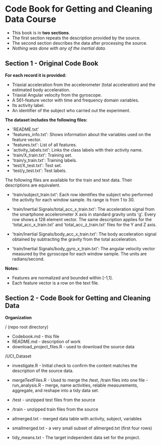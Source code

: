 Code Book for Getting and Cleaning Data Course
==============================================
- This book is in **two sections**. 
- The first section repeats the description provided by the source.
- The second section describes the data after processing the source. 
- *Nothing was done with any of the inertial data.*


Section 1 - Original Code Book
------------------------------
**For each record it is provided:**

- Triaxial acceleration from the accelerometer (total acceleration) and the estimated body acceleration.
- Triaxial Angular velocity from the gyroscope. 
- A 561-feature vector with time and frequency domain variables. 
- Its activity label. 
- An identifier of the subject who carried out the experiment.

**The dataset includes the following files:**
- 'README.txt'
- 'features_info.txt': Shows information about the variables used on the feature vector.
- 'features.txt': List of all features.
- 'activity_labels.txt': Links the class labels with their activity name.
- 'train/X_train.txt': Training set.
- 'train/y_train.txt': Training labels.
- 'test/X_test.txt': Test set.
- 'test/y_test.txt': Test labels.

The following files are available for the train and test data. Their descriptions are equivalent. 

- 'train/subject_train.txt': Each row identifies the subject who performed the activity for each window sample. Its range is from 1 to 30. 

- 'train/Inertial Signals/total_acc_x_train.txt': The acceleration signal from the smartphone accelerometer X axis in standard gravity units 'g'. Every row shows a 128 element vector. The same description applies for the 'total_acc_x_train.txt' and 'total_acc_z_train.txt' files for the Y and Z axis. 

- 'train/Inertial Signals/body_acc_x_train.txt': The body acceleration signal obtained by subtracting the gravity from the total acceleration. 

- 'train/Inertial Signals/body_gyro_x_train.txt': The angular velocity vector measured by the gyroscope for each window sample. The units are radians/second. 

**Notes:** 
- Features are normalized and bounded within [-1,1].
- Each feature vector is a row on the text file.



Section 2 - Code Book for Getting and Cleaning Data
---------------------------------------------------
**Organization** 

/ (repo root directory)
- Codebook.md - this file
- README.md - description of work
- download_project_files.R - used to download the source data


/UCI_Dataset
- investigate.R - Initial check to confirm the content matches the description of the source data.
- mergeTextFiles.R - Used to merge the /test, /train files into one file
-run_analysis.R - merge, name activities, relable measurements, aggregate, and reshape into a tidy data set.

- /test - unzipped test files from the source 
- /train - unzipped train files from the source
- allmerged.txt - merged data table with activity, subject, variables
- smallmerged.txt - a very small subset of allmerged.txt (first four rows)

- tidy_means.txt - The target independent data set for the project.